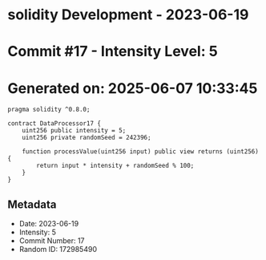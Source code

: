 ﻿# solidity Development - 2023-06-19
# Commit #17 - Intensity Level: 5
# Generated on: 2025-06-07 10:33:45
```solidity
pragma solidity ^0.8.0;

contract DataProcessor17 {
    uint256 public intensity = 5;
    uint256 private randomSeed = 242396;

    function processValue(uint256 input) public view returns (uint256) {
        return input * intensity + randomSeed % 100;
    }
}
```
## Metadata
- Date: 2023-06-19
- Intensity: 5
- Commit Number: 17
- Random ID: 172985490
